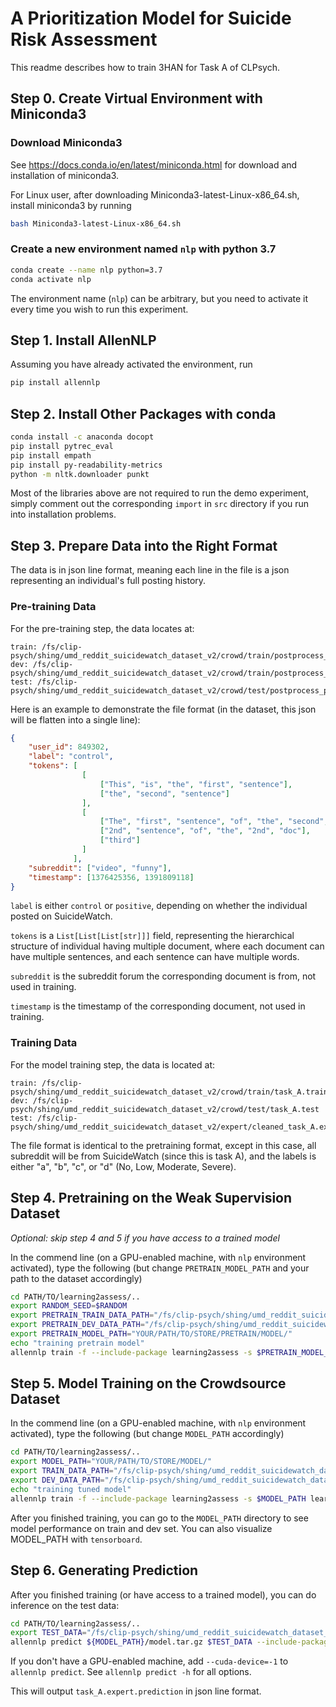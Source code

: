 # A Prioritization Model for Suicide Risk Assessment

This readme describes how to train 3HAN for Task A of CLPsych.

## Step 0. Create Virtual Environment with Miniconda3

### Download Miniconda3

See https://docs.conda.io/en/latest/miniconda.html for download and installation of miniconda3.

For Linux user, after downloading Miniconda3-latest-Linux-x86_64.sh, install miniconda3 by running

```sh
bash Miniconda3-latest-Linux-x86_64.sh
```

### Create a new environment named `nlp` with python 3.7

```sh
conda create --name nlp python=3.7
conda activate nlp
```

The environment name (`nlp`) can be arbitrary, but you need to activate it every time you wish to run this experiment.

## Step 1. Install AllenNLP

Assuming you have already activated the environment, run

```sh
pip install allennlp
```

## Step 2. Install Other Packages with conda

```sh
conda install -c anaconda docopt
pip install pytrec_eval
pip install empath
pip install py-readability-metrics
python -m nltk.downloader punkt
```

Most of the libraries above are not required to run the demo experiment, simply comment out the corresponding `import` in `src` directory if you run into installation problems.

## Step 3. Prepare Data into the Right Format

The data is in json line format, meaning each line in the file is a json representing an individual's full posting history.

### Pre-training Data

For the pre-training step, the data locates at:

```
train: /fs/clip-psych/shing/umd_reddit_suicidewatch_dataset_v2/crowd/train/postprocess_posts_full_train.jsonl
dev: /fs/clip-psych/shing/umd_reddit_suicidewatch_dataset_v2/crowd/train/postprocess_posts_full_dev.jsonl
test: /fs/clip-psych/shing/umd_reddit_suicidewatch_dataset_v2/crowd/test/postprocess_posts_test_full.jsonl
```

Here is an example to demonstrate the file format (in the dataset, this json will be flatten into a single line):

```json
{
    "user_id": 849302,
    "label": "control",
    "tokens": [
                [
                    ["This", "is", "the", "first", "sentence"],
                    ["the", "second", "sentence"]
                ],
                [
                    ["The", "first", "sentence", "of", "the", "second", "document"],
                    ["2nd", "sentence", "of", "the", "2nd", "doc"],
                    ["third"]
                ]
              ],
    "subreddit": ["video", "funny"],
    "timestamp": [1376425356, 1391809118]
}
```

`label` is either `control` or `positive`, depending on whether the individual posted on SuicideWatch.

`tokens` is a `List[List[List[str]]]` field, representing the hierarchical structure of individual having multiple document, where each document can have multiple sentences, and each sentence can have multiple words.

`subreddit` is the subreddit forum the corresponding document is from, not used in training.

`timestamp` is the timestamp of the corresponding document, not used in training.

### Training Data

For the model training step, the data is located at:

```
train: /fs/clip-psych/shing/umd_reddit_suicidewatch_dataset_v2/crowd/train/task_A.train
dev: /fs/clip-psych/shing/umd_reddit_suicidewatch_dataset_v2/crowd/test/task_A.test
test: /fs/clip-psych/shing/umd_reddit_suicidewatch_dataset_v2/expert/cleaned_task_A.expert
```

The file format is identical to the pretraining format, except in this case, all subreddit will be from SuicideWatch (since this is task A), and the labels is either "a", "b", "c", or "d" (No, Low, Moderate, Severe).

## Step 4. Pretraining on the Weak Supervision Dataset

*Optional: skip step 4 and 5 if you have access to a trained model*

In the commend line (on a GPU-enabled machine, with `nlp` environment activated), type the following (but change `PRETRAIN_MODEL_PATH` and your path to the dataset accordingly)

```sh
cd PATH/TO/learning2assess/..
export RANDOM_SEED=$RANDOM
export PRETRAIN_TRAIN_DATA_PATH="/fs/clip-psych/shing/umd_reddit_suicidewatch_dataset_v2/crowd/train/postprocess_posts_full_train.jsonl"
export PRETRAIN_DEV_DATA_PATH="/fs/clip-psych/shing/umd_reddit_suicidewatch_dataset_v2/crowd/train/postprocess_posts_full_dev.jsonl"
export PRETRAIN_MODEL_PATH="YOUR/PATH/TO/STORE/PRETRAIN/MODEL/"
echo "training pretrain model"
allennlp train -f --include-package learning2assess -s $PRETRAIN_MODEL_PATH learning2assess/configs/pretrain_clpsych.json
```

## Step 5. Model Training on the Crowdsource Dataset

In the commend line (on a GPU-enabled machine, with `nlp` environment activated), type the following (but change `MODEL_PATH` accordingly)

```sh
cd PATH/TO/learning2assess/..
export MODEL_PATH="YOUR/PATH/TO/STORE/MODEL/"
export TRAIN_DATA_PATH="/fs/clip-psych/shing/umd_reddit_suicidewatch_dataset_v2/crowd/train/task_A.train"
export DEV_DATA_PATH="/fs/clip-psych/shing/umd_reddit_suicidewatch_dataset_v2/crowd/test/task_A.test"
echo "training tuned model"
allennlp train -f --include-package learning2assess -s $MODEL_PATH learning2assess/configs/tune_A_clpsych.json
```

After you finished training, you can go to the `MODEL_PATH` directory to see model performance on train and dev set. You can also visualize MODEL_PATH with `tensorboard`.

## Step 6. Generating Prediction

After you finished training (or have access to a trained model), you can do inference on the test data:

```sh
cd PATH/TO/learning2assess/..
export TEST_DATA="/fs/clip-psych/shing/umd_reddit_suicidewatch_dataset_v2/expert/cleaned_task_A.expert"
allennlp predict ${MODEL_PATH}/model.tar.gz $TEST_DATA --include-package learning2assess --predictor han_clpsych_predictor --output-file task_A.expert.prediction
```

If you don't have a GPU-enabled machine, add `--cuda-device=-1` to `allennlp predict`. See `allennlp predict -h` for all options.

This will output `task_A.expert.prediction` in json line format.